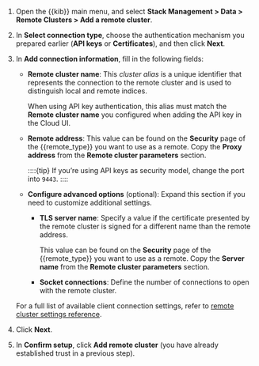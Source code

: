 <!--
This snippet is in use in the following locations:
- ec-remote-cluster-same-ess.md
- ec-remote-cluster-other-ess.md
- ec-remote-cluster-ece.md
- ece-remote-cluster-same-ece.md
- ece-remote-cluster-other-ece.md
- ece-remote-cluster-ess.md

It requires remote_type substitution to be defined
-->
1. Open the {{kib}} main menu, and select **Stack Management > Data > Remote Clusters > Add a remote cluster**.
2. In **Select connection type**, choose the authentication mechanism you prepared earlier (**API keys** or **Certificates**), and then click **Next**.
3. In **Add connection information**, fill in the following fields:

    * **Remote cluster name**: This *cluster alias* is a unique identifier that represents the connection to the remote cluster and is used to distinguish local and remote indices.

      When using API key authentication, this alias must match the **Remote cluster name** you configured when adding the API key in the Cloud UI.

    * **Remote address**: This value can be found on the **Security** page of the {{remote_type}} you want to use as a remote. Copy the **Proxy address** from the **Remote cluster parameters** section.

      ::::{tip}
      If you’re using API keys as security model, change the port into `9443`.
      ::::

    * **Configure advanced options** (optional): Expand this section if you need to customize additional settings.
      * **TLS server name**: Specify a value if the certificate presented by the remote cluster is signed for a different name than the remote address.

        This value can be found on the **Security** page of the {{remote_type}} you want to use as a remote. Copy the **Server name** from the **Remote cluster parameters** section.

      * **Socket connections**: Define the number of connections to open with the remote cluster.

    For a full list of available client connection settings, refer to [remote cluster settings reference](elasticsearch://reference/elasticsearch/configuration-reference/remote-clusters.md#remote-cluster-proxy-settings).

4. Click **Next**.
5. In **Confirm setup**, click **Add remote cluster** (you have already established trust in a previous step).
